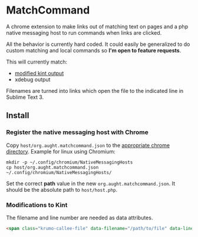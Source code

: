 MatchCommand
============

A chrome extension to make links out of matching text on pages and a php native messaging host to run commands when links are clicked.

All the behavior is currently hard coded. It could easily be generalized to do custom matching and local commands so **I'm open to feature requests**.

This will currently match:
 * [modified kint output](#modifications-to-kint)
 * xdebug output

Filenames are turned into links which open the file to the indicated line in Sublime Text 3.

## Install

### Register the native messaging host with Chrome

Copy `host/org.aught.matchcommand.json` to the [appropriate chrome directory](https://developer.chrome.com/extensions/nativeMessaging#native-messaging-host-location).
Example for linux using Chromium:
```
mkdir -p ~/.config/chromium/NativeMessagingHosts
cp host/org.aught.matchcommand.json ~/.config/chromium/NativeMessagingHosts/
```
Set the correct **path** value in the new `org.aught.matchcommand.json`. It should be the absolute path to `host/host.php`.


### Modifications to Kint

The filename and line number are needed as data attributes.

```html
<span class="krumo-callee-file" data-filename="/path/to/file" data-linenumber="linenumber">kint shortened filename</span>
```
